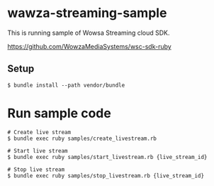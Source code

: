# wawza-streaming-sample

This is running sample of Wowsa Streaming cloud SDK.

https://github.com/WowzaMediaSystems/wsc-sdk-ruby

## Setup

```
$ bundle install --path vendor/bundle
```

# Run sample code

```
# Create live stream
$ bundle exec ruby samples/create_livestream.rb

# Start live stream
$ bundle exec ruby samples/start_livestream.rb {live_stream_id}

# Stop live stream
$ bundle exec ruby samples/stop_livestream.rb {live_stream_id}
```
